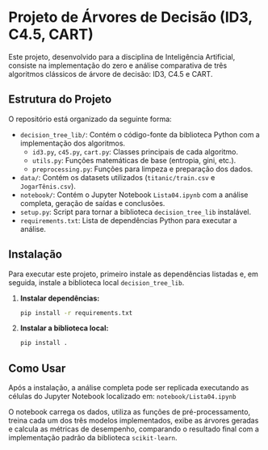# Projeto de Árvores de Decisão (ID3, C4.5, CART)

Este projeto, desenvolvido para a disciplina de Inteligência Artificial, consiste na implementação do zero e análise comparativa de três algoritmos clássicos de árvore de decisão: ID3, C4.5 e CART.

## Estrutura do Projeto

O repositório está organizado da seguinte forma:

-   `decision_tree_lib/`: Contém o código-fonte da biblioteca Python com a implementação dos algoritmos.
    -   `id3.py`, `c45.py`, `cart.py`: Classes principais de cada algoritmo.
    -   `utils.py`: Funções matemáticas de base (entropia, gini, etc.).
    -   `preprocessing.py`: Funções para limpeza e preparação dos dados.
-   `data/`: Contém os datasets utilizados (`titanic/train.csv` e `JogarTênis.csv`).
-   `notebook/`: Contém o Jupyter Notebook `Lista04.ipynb` com a análise completa, geração de saídas e conclusões.
-   `setup.py`: Script para tornar a biblioteca `decision_tree_lib` instalável.
-   `requirements.txt`: Lista de dependências Python para executar a análise.

## Instalação

Para executar este projeto, primeiro instale as dependências listadas e, em seguida, instale a biblioteca local `decision_tree_lib`.

1.  **Instalar dependências:**
    ```bash
    pip install -r requirements.txt
    ```

2.  **Instalar a biblioteca local:**
    ```bash
    pip install .
    ```

## Como Usar

Após a instalação, a análise completa pode ser replicada executando as células do Jupyter Notebook localizado em:
`notebook/Lista04.ipynb`

O notebook carrega os dados, utiliza as funções de pré-processamento, treina cada um dos três modelos implementados, exibe as árvores geradas e calcula as métricas de desempenho, comparando o resultado final com a implementação padrão da biblioteca `scikit-learn`.